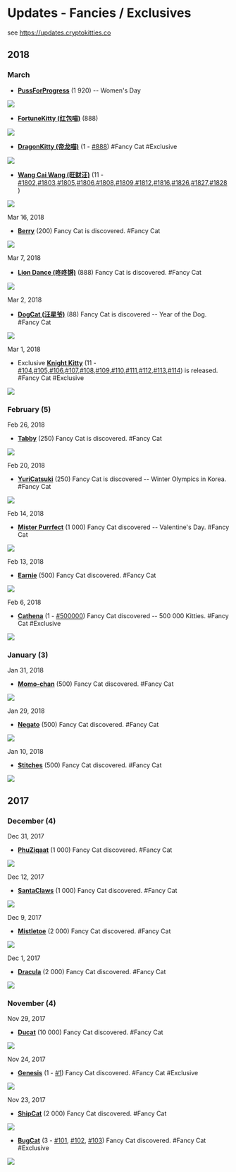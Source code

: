 # Updates - Fancies / Exclusives

see <https://updates.cryptokitties.co>

## 2018


### March


<!--  Mar ??, 2018 -->
- [**PussForProgress**](https://www.cryptokitties.co/marketplace/all?search=fancy%3Apussforprogress) (1 920)  -- Women's Day  

![](../i/fancy-pussforprogress.png)


<!--  Mar ??, 2018   use fortune cat ??-->
- [**FortuneKitty (红包喵)**](https://www.cryptokitties.co/marketplace/all?search=fancy%3A%E7%BA%A2%E5%8C%85%E5%96%B5) (888)

![](../i/fancy-fortunekitty.png)


<!--  Mar ??, 2018  ??-->
- [**DragonKitty (帝龙喵)**](https://www.cryptokitties.co/marketplace/all?search=fancy%3A%E5%B8%9D%E9%BE%99%E5%96%B5) (1 - [#888](https://www.cryptokitties.co/kitty/888))   #Fancy Cat #Exclusive

![](../i/fancy-dragonkitty.png)

<!--  Mar ??, 2018  ??-->
- [**Wang Cai Wang (旺财汪)**](https://www.cryptokitties.co/marketplace/all?search=fancy%3A%E6%97%BA%E8%B4%A2%E6%B1%AA) (11 - [#1802](https://www.cryptokitties.co/kitty/1802),[#1803](https://www.cryptokitties.co/kitty/1803),[#1805](https://www.cryptokitties.co/kitty/1805),[#1806](https://www.cryptokitties.co/kitty/1806),[#1808](https://www.cryptokitties.co/kitty/1808),[#1809](https://www.cryptokitties.co/kitty/1809),[#1812](https://www.cryptokitties.co/kitty/1812),[#1816](https://www.cryptokitties.co/kitty/1816),[#1826](https://www.cryptokitties.co/kitty/1826),[#1827](https://www.cryptokitties.co/kitty/1827),[#1828](https://www.cryptokitties.co/kitty/1828)) 

![](../i/fancy-wangcaiwang.png)

<!-- find the "official" latin/english name ?? -->



Mar 16, 2018
- [**Berry**](https://www.cryptokitties.co/marketplace/all?search=fancy%3Aberry) (200) Fancy Cat is discovered. #Fancy Cat

![](../i/fancy-berry.png)


Mar 7, 2018
- [**Lion Dance (咚咚锵)**](https://www.cryptokitties.co/marketplace/all?search=fancy%3A%E5%92%9A%E5%92%9A%E9%94%B5) (888) Fancy Cat is discovered. #Fancy Cat

![](../i/fancy-liondance.png)

Mar 2, 2018
- [**DogCat (汪星爷)**](https://www.cryptokitties.co/marketplace/all?search=fancy%3A%E6%B1%AA%E6%98%9F%E7%88%B7) (88) Fancy Cat is discovered -- Year of the Dog. #Fancy Cat

![](../i/fancy-wangxingye.png)

<!-- fix: rename to dogcat or DogCat !!! -->

Mar 1, 2018
- Exclusive [**Knight Kitty**](https://www.cryptokitties.co/marketplace/all?search=fancy%3Aknightkitty) (11 - [#104](https://www.cryptokitties.co/kitty/104),[#105](https://www.cryptokitties.co/kitty/105),[#106](https://www.cryptokitties.co/kitty/106),[#107](https://www.cryptokitties.co/kitty/107),[#108](https://www.cryptokitties.co/kitty/108),[#109](https://www.cryptokitties.co/kitty/109),[#110](https://www.cryptokitties.co/kitty/110),[#111](https://www.cryptokitties.co/kitty/111),[#112](https://www.cryptokitties.co/kitty/112),[#113](https://www.cryptokitties.co/kitty/113),[#114](https://www.cryptokitties.co/kitty/114)) is released. #Fancy Cat #Exclusive

![](../i/fancy-knightkitty.png)



### February (5)

Feb 26, 2018
- [**Tabby**](https://www.cryptokitties.co/marketplace/all?search=fancy%3Atabby) (250) Fancy Cat is discovered.  #Fancy Cat

![](../i/fancy-tabby.png)


Feb 20, 2018
- [**YuriCatsuki**](https://www.cryptokitties.co/marketplace/all?search=fancy%3Ayuricatsuki) (250) Fancy Cat is discovered -- Winter Olympics in Korea.  #Fancy Cat

![](../i/fancy-yuricatsuki.png)


Feb 14, 2018
- [**Mister Purrfect**](https://www.cryptokitties.co/marketplace/all?search=fancy%3Amisterpurrfect) (1 000) Fancy Cat discovered -- Valentine's Day.  #Fancy Cat

![](../i/fancy-misterpurrfect.png)


Feb 13, 2018
- [**Earnie**](https://www.cryptokitties.co/marketplace/all?search=fancy%3Aearnie) (500) Fancy Cat discovered.  #Fancy Cat

![](../i/fancy-earnie.png)


Feb 6, 2018
- [**Cathena**](https://www.cryptokitties.co/marketplace/all?search=fancy%3Acathena) (1 - [#500000](https://www.cryptokitties.co/kitty/500000)) Fancy Cat discovered -- 500 000 Kitties.  #Fancy Cat  #Exclusive

![](../i/fancy-cathena.png)



### January (3)

Jan 31, 2018
- [**Momo-chan**](https://www.cryptokitties.co/marketplace/all?search=fancy%3Amomo-chan) (500) Fancy Cat discovered.   #Fancy Cat

![](../i/fancy-momochan.png)



Jan 29, 2018
- [**Negato**](https://www.cryptokitties.co/marketplace/all?search=fancy%3Anegato) (500) Fancy Cat discovered.  #Fancy Cat

![](../i/fancy-negato.png)


Jan 10, 2018
- [**Stitches**](https://www.cryptokitties.co/marketplace/all?search=fancy%3Astitches) (500) Fancy Cat discovered.  #Fancy Cat

![](../i/fancy-stitches.png)


## 2017

### December (4)

Dec 31, 2017
- [**PhuZiqaat**](https://www.cryptokitties.co/marketplace/all?search=fancy%3Aphuziqaat)  (1 000) Fancy Cat discovered. #Fancy Cat

![](../i/fancy-phuziqaat.png)


Dec 12, 2017
- [**SantaClaws**](https://www.cryptokitties.co/marketplace/all?search=fancy%3Asantaclaws)  (1 000) Fancy Cat discovered.  #Fancy Cat

![](../i/fancy-santaclaws.png)


Dec 9, 2017
- [**Mistletoe**](https://www.cryptokitties.co/marketplace/all?search=fancy%3Amistletoe)  (2 000) Fancy Cat discovered.  #Fancy Cat

![](../i/fancy-mistletoe.png)


Dec 1, 2017
- [**Dracula**](https://www.cryptokitties.co/marketplace/all?search=fancy%3Adracula) (2 000) Fancy Cat discovered.  #Fancy Cat

![](../i/fancy-dracula.png)


### November (4)

Nov 29, 2017
- [**Ducat**](https://www.cryptokitties.co/marketplace/all?search=fancy%3Aducat) (10 000) Fancy Cat discovered. #Fancy Cat

![](../i/fancy-ducat.png)


Nov 24, 2017
- [**Genesis**](https://www.cryptokitties.co/marketplace/all?search=fancy%3Agenesis) (1 - [#1](https://www.cryptokitties.co/kitty/101)) Fancy Cat discovered.  #Fancy Cat #Exclusive

![](../i/fancy-genesis.png)


Nov 23, 2017
- [**ShipCat**](https://www.cryptokitties.co/marketplace/all?search=fancy%3Ashipcat) (2 000)  Fancy Cat discovered.  #Fancy Cat

![](../i/fance-shipcat.png)

<!-- fix: name to fancy!!! -->


- [**BugCat**](https://www.cryptokitties.co/marketplace/all?search=fancy%3Abugcat) (3 - [#101](https://www.cryptokitties.co/kitty/101), [#102](https://www.cryptokitties.co/kitty/102), [#103](https://www.cryptokitties.co/kitty/103))  Fancy Cat discovered.  #Fancy Cat #Exclusive

![](../i/fancy-bugcat.png)

